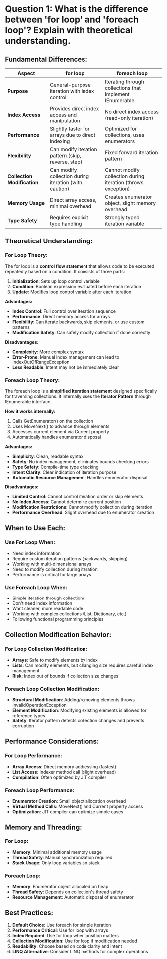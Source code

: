 ﻿# Question 1: What is the difference between 'for loop' and 'foreach loop'? Explain with theoretical understanding.

## Fundamental Differences:

| Aspect | for loop | foreach loop |
|--------|----------|--------------|
| **Purpose** | General-purpose iteration with index control | Iterating through collections that implement IEnumerable |
| **Index Access** | Provides direct index access and manipulation | No direct index access (read-only iteration) |
| **Performance** | Slightly faster for arrays due to direct indexing | Optimized for collections, uses enumerators |
| **Flexibility** | Can modify iteration pattern (skip, reverse, step) | Fixed forward iteration pattern |
| **Collection Modification** | Can modify collection during iteration (with caution) | Cannot modify collection during iteration (throws exception) |
| **Memory Usage** | Direct array access, minimal overhead | Creates enumerator object, slight memory overhead |
| **Type Safety** | Requires explicit type handling | Strongly typed iteration variable |

## Theoretical Understanding:

### For Loop Theory:
The for loop is a **control flow statement** that allows code to be executed repeatedly based on a condition. It consists of three parts:
1. **Initialization**: Sets up loop control variable
2. **Condition**: Boolean expression evaluated before each iteration
3. **Update**: Modifies loop control variable after each iteration

**Advantages:**
- **Index Control**: Full control over iteration sequence
- **Performance**: Direct memory access for arrays
- **Flexibility**: Can iterate backwards, skip elements, or use custom patterns
- **Modification Safety**: Can safely modify collection if done correctly

**Disadvantages:**
- **Complexity**: More complex syntax
- **Error-Prone**: Manual index management can lead to IndexOutOfRangeException
- **Less Readable**: Intent may not be immediately clear

### Foreach Loop Theory:
The foreach loop is a **simplified iteration statement** designed specifically for traversing collections. It internally uses the **Iterator Pattern** through IEnumerable interface.

**How it works internally:**
1. Calls GetEnumerator() on the collection
2. Uses MoveNext() to advance through elements
3. Accesses current element via Current property
4. Automatically handles enumerator disposal

**Advantages:**
- **Simplicity**: Clean, readable syntax
- **Safety**: No index management, eliminates bounds checking errors
- **Type Safety**: Compile-time type checking
- **Intent Clarity**: Clear indication of iteration purpose
- **Automatic Resource Management**: Handles enumerator disposal

**Disadvantages:**
- **Limited Control**: Cannot control iteration order or skip elements
- **No Index Access**: Cannot determine current position
- **Modification Restrictions**: Cannot modify collection during iteration
- **Performance Overhead**: Slight overhead due to enumerator creation

## When to Use Each:

### Use For Loop When:
- Need index information
- Require custom iteration patterns (backwards, skipping)
- Working with multi-dimensional arrays
- Need to modify collection during iteration
- Performance is critical for large arrays

### Use Foreach Loop When:
- Simple iteration through collections
- Don't need index information
- Want cleaner, more readable code
- Working with complex collections (List, Dictionary, etc.)
- Following functional programming principles

## Collection Modification Behavior:

### For Loop Collection Modification:
- **Arrays**: Safe to modify elements by index
- **Lists**: Can modify elements, but changing size requires careful index management
- **Risk**: Index out of bounds if collection size changes

### Foreach Loop Collection Modification:
- **Structural Modification**: Adding/removing elements throws InvalidOperationException
- **Element Modification**: Modifying existing elements is allowed for reference types
- **Safety**: Iterator pattern detects collection changes and prevents corruption

## Performance Considerations:

### For Loop Performance:
- **Array Access**: Direct memory addressing (fastest)
- **List Access**: Indexer method call (slight overhead)
- **Compilation**: Often optimized by JIT compiler

### Foreach Loop Performance:
- **Enumerator Creation**: Small object allocation overhead
- **Virtual Method Calls**: MoveNext() and Current property access
- **Optimization**: JIT compiler can optimize simple cases

## Memory and Threading:

### For Loop:
- **Memory**: Minimal additional memory usage
- **Thread Safety**: Manual synchronization required
- **Stack Usage**: Only loop variables on stack

### Foreach Loop:
- **Memory**: Enumerator object allocated on heap
- **Thread Safety**: Depends on collection's thread safety
- **Resource Management**: Automatic disposal of enumerator

## Best Practices:

1. **Default Choice**: Use foreach for simple iteration
2. **Performance Critical**: Use for loop with arrays
3. **Index Required**: Use for loop when position matters
4. **Collection Modification**: Use for loop if modification needed
5. **Readability**: Choose based on code clarity and intent
6. **LINQ Alternative**: Consider LINQ methods for complex operations
